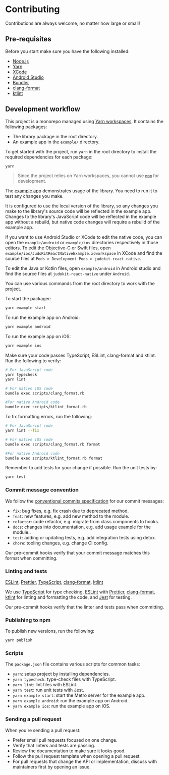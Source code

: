 # Contributing

Contributions are always welcome, no matter how large or small!

## Pre-requisites
Before you start make sure you have the following installed:
- [Node.js](https://nodejs.org/en/)
- [Yarn](https://yarnpkg.com/)
- [XCode](https://developer.apple.com/xcode/)
- [Android Studio](https://developer.android.com/studio)
- [Bundler](https://bundler.io/)
- [clang-format](https://clang.llvm.org/docs/ClangFormat.html)
- [ktlint](https://pinterest.github.io/ktlint/)

## Development workflow

This project is a monorepo managed using [Yarn workspaces](https://yarnpkg.com/features/workspaces). It contains the following packages:

- The library package in the root directory.
- An example app in the `example/` directory.

To get started with the project, run `yarn` in the root directory to install the required dependencies for each package:

```sh
yarn
```

> Since the project relies on Yarn workspaces, you cannot use [`npm`](https://github.com/npm/cli) for development.

The [example app](/example/) demonstrates usage of the library. You need to run it to test any changes you make.

It is configured to use the local version of the library, so any changes you make to the library's source code will be reflected in the example app. Changes to the library's JavaScript code will be reflected in the example app without a rebuild, but native code changes will require a rebuild of the example app.

If you want to use Android Studio or XCode to edit the native code, you can open the `example/android` or `example/ios` directories respectively in those editors. To edit the Objective-C or Swift files, open `example/ios/JudoKitReactNativeExample.xcworkspace` in XCode and find the source files at `Pods > Development Pods > judokit-react-native`.

To edit the Java or Kotlin files, open `example/android` in Android studio and find the source files at `judokit-react-native` under `Android`.

You can use various commands from the root directory to work with the project.

To start the packager:

```sh
yarn example start
```

To run the example app on Android:

```sh
yarn example android
```

To run the example app on iOS:

```sh
yarn example ios
```

Make sure your code passes TypeScript, ESLint, clang-format and ktlint. Run the following to verify:

```sh
# For JavaScript code
yarn typecheck
yarn lint

# For native iOS code
bundle exec scripts/clang_format.rb

#For native Android code
bundle exec scripts/ktlint_format.rb
```

To fix formatting errors, run the following:

```sh
# For JavaScript code
yarn lint --fix

# For native iOS code
bundle exec scripts/clang_format.rb format

#For native Android code
bundle exec scripts/ktlint_format.rb format
```

Remember to add tests for your change if possible. Run the unit tests by:

```sh
yarn test
```

### Commit message convention

We follow the [conventional commits specification](https://www.conventionalcommits.org/en) for our commit messages:

- `fix`: bug fixes, e.g. fix crash due to deprecated method.
- `feat`: new features, e.g. add new method to the module.
- `refactor`: code refactor, e.g. migrate from class components to hooks.
- `docs`: changes into documentation, e.g. add usage example for the module..
- `test`: adding or updating tests, e.g. add integration tests using detox.
- `chore`: tooling changes, e.g. change CI config.

Our pre-commit hooks verify that your commit message matches this format when committing.

### Linting and tests

[ESLint](https://eslint.org/), [Prettier](https://prettier.io/), [TypeScript](https://www.typescriptlang.org/), [clang-format](https://clang.llvm.org/docs/ClangFormat.html), [ktlint](https://pinterest.github.io/ktlint/)

We use [TypeScript](https://www.typescriptlang.org/) for type checking, [ESLint](https://eslint.org/) with [Prettier](https://prettier.io/), [clang-format](https://clang.llvm.org/docs/ClangFormat.html), [ktlint](https://pinterest.github.io/ktlint/)  for linting and formatting the code, and [Jest](https://jestjs.io/) for testing.

Our pre-commit hooks verify that the linter and tests pass when committing.

### Publishing to npm

To publish new versions, run the following:

```sh
yarn publish
```

### Scripts

The `package.json` file contains various scripts for common tasks:

- `yarn`: setup project by installing dependencies.
- `yarn typecheck`: type-check files with TypeScript.
- `yarn lint`: lint files with ESLint.
- `yarn test`: run unit tests with Jest.
- `yarn example start`: start the Metro server for the example app.
- `yarn example android`: run the example app on Android.
- `yarn example ios`: run the example app on iOS.

### Sending a pull request

When you're sending a pull request:

- Prefer small pull requests focused on one change.
- Verify that linters and tests are passing.
- Review the documentation to make sure it looks good.
- Follow the pull request template when opening a pull request.
- For pull requests that change the API or implementation, discuss with maintainers first by opening an issue.
